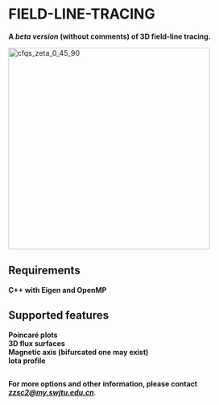 ﻿# FIELD-LINE-TRACING
**A ___beta version___ (without comments) of 3D field-line tracing.**  
  
<img src="https://github.com/zzsc2222/field_line_tracing/blob/1.00/CFQS_poincar%C3%A9_plots.png" width="400" height="400" alt="cfqs_zeta_0_45_90"/>  

## Requirements  
**C++ with Eigen and OpenMP**  

## Supported features  
**Poincaré plots**  
**3D flux surfaces**  
**Magnetic axis (bifurcated one may exist)**  
**Iota profile**  
##
**For more options and other information, please contact *zzsc2@my.swjtu.edu.cn***.  
